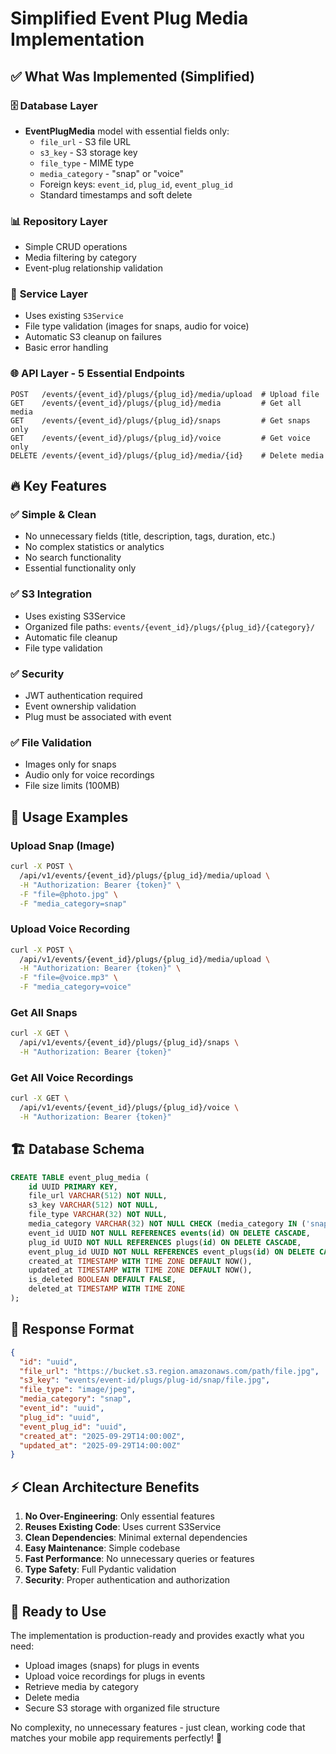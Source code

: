 # Simplified Event Plug Media Implementation

## ✅ What Was Implemented (Simplified)

### 🗄️ **Database Layer**
- **EventPlugMedia** model with essential fields only:
  - `file_url` - S3 file URL
  - `s3_key` - S3 storage key
  - `file_type` - MIME type
  - `media_category` - "snap" or "voice"
  - Foreign keys: `event_id`, `plug_id`, `event_plug_id`
  - Standard timestamps and soft delete

### 📊 **Repository Layer**
- Simple CRUD operations
- Media filtering by category
- Event-plug relationship validation

### 🔧 **Service Layer**
- Uses existing `S3Service` 
- File type validation (images for snaps, audio for voice)
- Automatic S3 cleanup on failures
- Basic error handling

### 🌐 **API Layer - 5 Essential Endpoints**

```
POST   /events/{event_id}/plugs/{plug_id}/media/upload  # Upload file
GET    /events/{event_id}/plugs/{plug_id}/media         # Get all media  
GET    /events/{event_id}/plugs/{plug_id}/snaps         # Get snaps only
GET    /events/{event_id}/plugs/{plug_id}/voice         # Get voice only
DELETE /events/{event_id}/plugs/{plug_id}/media/{id}    # Delete media
```

## 🔥 **Key Features**

### ✅ **Simple & Clean**
- No unnecessary fields (title, description, tags, duration, etc.)
- No complex statistics or analytics
- No search functionality
- Essential functionality only

### ✅ **S3 Integration**
- Uses existing S3Service
- Organized file paths: `events/{event_id}/plugs/{plug_id}/{category}/`
- Automatic file cleanup
- File type validation

### ✅ **Security**
- JWT authentication required
- Event ownership validation
- Plug must be associated with event

### ✅ **File Validation**
- Images only for snaps
- Audio only for voice recordings
- File size limits (100MB)

## 📝 **Usage Examples**

### Upload Snap (Image)
```bash
curl -X POST \
  /api/v1/events/{event_id}/plugs/{plug_id}/media/upload \
  -H "Authorization: Bearer {token}" \
  -F "file=@photo.jpg" \
  -F "media_category=snap"
```

### Upload Voice Recording
```bash
curl -X POST \
  /api/v1/events/{event_id}/plugs/{plug_id}/media/upload \
  -H "Authorization: Bearer {token}" \
  -F "file=@voice.mp3" \
  -F "media_category=voice"
```

### Get All Snaps
```bash
curl -X GET \
  /api/v1/events/{event_id}/plugs/{plug_id}/snaps \
  -H "Authorization: Bearer {token}"
```

### Get All Voice Recordings
```bash
curl -X GET \
  /api/v1/events/{event_id}/plugs/{plug_id}/voice \
  -H "Authorization: Bearer {token}"
```

## 🏗️ **Database Schema**

```sql
CREATE TABLE event_plug_media (
    id UUID PRIMARY KEY,
    file_url VARCHAR(512) NOT NULL,
    s3_key VARCHAR(512) NOT NULL,
    file_type VARCHAR(32) NOT NULL,
    media_category VARCHAR(32) NOT NULL CHECK (media_category IN ('snap', 'voice')),
    event_id UUID NOT NULL REFERENCES events(id) ON DELETE CASCADE,
    plug_id UUID NOT NULL REFERENCES plugs(id) ON DELETE CASCADE,
    event_plug_id UUID NOT NULL REFERENCES event_plugs(id) ON DELETE CASCADE,
    created_at TIMESTAMP WITH TIME ZONE DEFAULT NOW(),
    updated_at TIMESTAMP WITH TIME ZONE DEFAULT NOW(),
    is_deleted BOOLEAN DEFAULT FALSE,
    deleted_at TIMESTAMP WITH TIME ZONE
);
```

## 🎯 **Response Format**

```json
{
  "id": "uuid",
  "file_url": "https://bucket.s3.region.amazonaws.com/path/file.jpg",
  "s3_key": "events/event-id/plugs/plug-id/snap/file.jpg",
  "file_type": "image/jpeg",
  "media_category": "snap",
  "event_id": "uuid",
  "plug_id": "uuid", 
  "event_plug_id": "uuid",
  "created_at": "2025-09-29T14:00:00Z",
  "updated_at": "2025-09-29T14:00:00Z"
}
```

## ⚡ **Clean Architecture Benefits**

1. **No Over-Engineering**: Only essential features
2. **Reuses Existing Code**: Uses current S3Service 
3. **Clean Dependencies**: Minimal external dependencies
4. **Easy Maintenance**: Simple codebase
5. **Fast Performance**: No unnecessary queries or features
6. **Type Safety**: Full Pydantic validation
7. **Security**: Proper authentication and authorization

## 🚀 **Ready to Use**

The implementation is production-ready and provides exactly what you need:
- Upload images (snaps) for plugs in events
- Upload voice recordings for plugs in events  
- Retrieve media by category
- Delete media
- Secure S3 storage with organized file structure

No complexity, no unnecessary features - just clean, working code that matches your mobile app requirements perfectly! 🎉
